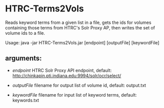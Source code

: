 HTRC-Terms2Vols
==================

Reads keyword terms from a given list in a file, gets the ids for volumes containing those terms from HTRC's Solr Proxy AP, then writes the set of volume ids to a file.

Usage: java -jar HTRC-Terms2Vols.jar [endpoint] [outputFile] [keywordFile]

## arguments:

+ *endpoint* HTRC Solr Proxy API endpoint, default: http://chinkapin.pti.indiana.edu:9994/solr/ocr/select/

+ *outputFile* filename for output list of volume id, default: output.txt

+ *keywordFile* filename for input list of keyword terms, default: keywords.txt